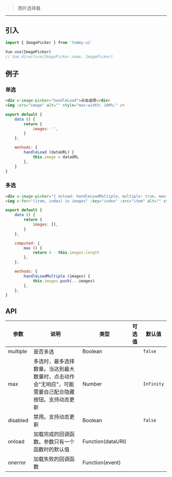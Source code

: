 > 图片选择器

-------------

## 引入

```javascript
import { ImagePicker } from 'tommy-ui'

Vue.use(ImagePicker)
// Vue.directive(ImagePicker.name, ImagePicker)
```

## 例子

### 单选

```html
<div v-image-picker="handleLoad">点击选择</div>
<img :src="image" alt="" style="max-width: 100%;" />
```

```javascript
export default {
    data () {
        return {
            images: '',
        }
    },

    methods: {
        handleLoad (dataURL) {
            this.image = dataURL
        },
    }
}
```

### 多选

```html
<div v-image-picker="{ onload: handleLoadMultiple, multiple: true, max: max }">多选，最多4张</div>
<img v-for="(item, index) in images" :key="index" :src="item" alt="" style="max-width: 100%;" />
```

```javascript
export default {
    data () {
        return {
            images: [],
        }
    },

    computed: {
        max () {
            return 4 - this.images.length
        },
    },

    methods: {
        handleLoadMultiple (images) {
            this.images.push(...images)
        },
    },
}
```

## API

| 参数 | 说明 | 类型 | 可选值 | 默认值 |
|-----|--------|------|------|---------|
| multiple | 是否多选 | Boolean | | `false` |
| max | 多选时，最多选择数量。当达到最大数量时，点击动作会"无响应"，可能需要自己配合隐藏按钮。支持动态更新 | Number | | `Infinity` |
| disabled | 禁用。支持动态更新 | Boolean | | `false` |
| onload | 加载完成的回调函数。参数只有一个函数时的默认值 | Function(dataURI) | | |
| onerror | 加载失败的回调函数 | Function(event) | | |
